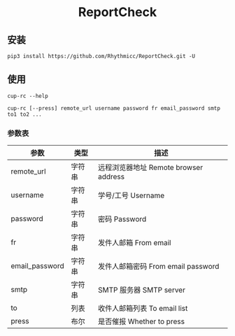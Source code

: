 <h1 style="text-align: center"> ReportCheck </h1>

## 安装

```shell
pip3 install https://github.com/Rhythmicc/ReportCheck.git -U
```

## 使用

```shell
cup-rc --help

cup-rc [--press] remote_url username password fr email_password smtp to1 to2 ...
```

### 参数表

| 参数           | 类型   | 描述                                  |
| -------------- | ------ | ------------------------------------- |
| remote_url     | 字符串 | 远程浏览器地址 Remote browser address |
| username       | 字符串 | 学号/工号 Username                    |
| password       | 字符串 | 密码 Password                         |
| fr             | 字符串 | 发件人邮箱 From email                 |
| email_password | 字符串 | 发件人邮箱密码 From email password    |
| smtp           | 字符串 | SMTP 服务器 SMTP server               |
| to             | 列表   | 收件人邮箱列表 To email list          |
| press          | 布尔   | 是否催报 Whether to press             |
